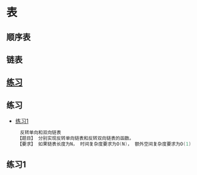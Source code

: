 # 表
## 顺序表
## 链表
## [练习](#练习)



## 练习
* [练习1](#练习1)
```java
	 反转单向和双向链表
	【题目】 分别实现反转单向链表和反转双向链表的函数。
	【要求】 如果链表长度为N， 时间复杂度要求为O(N)， 额外空间复杂度要求为O(1)
```



## 练习1
```java

```

